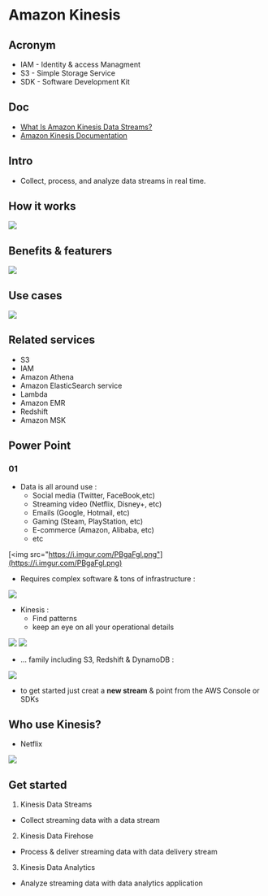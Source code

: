 # Amazon Kinesis

## Acronym
* IAM - Identity & access Managment
* S3 - Simple Storage Service
* SDK - Software Development Kit

## Doc
* [What Is Amazon Kinesis Data Streams?](https://docs.aws.amazon.com/streams/latest/dev/introduction.html)
* [Amazon Kinesis Documentation](https://docs.aws.amazon.com/kinesis/)

## Intro
* Collect, process, and analyze data streams in real time.

## How it works
[<img src="https://i.imgur.com/MqQh9jn.png">](https://i.imgur.com/MqQh9jn.png)

## Benefits & featurers
[<img src="https://i.imgur.com/rFpHyt5.png">](https://i.imgur.com/rFpHyt5.png)

## Use cases
[<img src="https://i.imgur.com/PMsbj34.png">](https://i.imgur.com/PMsbj34.png)

## Related services
* S3
* IAM
* Amazon Athena
* Amazon ElasticSearch service
* Lambda
* Amazon EMR
* Redshift
* Amazon MSK

## Power Point 
### 01
* Data is all around use :  
  * Social media (Twitter, FaceBook,etc)
  * Streaming video (Netflix, Disney+, etc)
  * Emails (Google, Hotmail, etc)
  * Gaming (Steam, PlayStation, etc)
  * E-commerce (Amazon, Alibaba, etc)
  * etc

[<img src="https://i.imgur.com/PBgaFgl.png"](https://i.imgur.com/PBgaFgl.png)

* Requires complex software & tons of infrastructure :

[<img src="https://i.imgur.com/sgZhYwh.png">](https://i.imgur.com/sgZhYwh.png)

* Kinesis :
  * Find patterns
  * keep an eye on all your operational details
  
[<img src="https://i.imgur.com/ajupqW6.png">](https://i.imgur.com/ajupqW6.png)
[<img src="https://i.imgur.com/15JGzUq.png">](https://i.imgur.com/15JGzUq.png)

* ... family including S3, Redshift & DynamoDB :

[<img src="https://i.imgur.com/r1YvEl4.png">](https://i.imgur.com/r1YvEl4.png)

* to get started just creat a **new stream** & point from the AWS Console
  or SDKs

## Who use Kinesis?
* Netflix

[<img src="https://i.imgur.com/rmQej3K.png">](https://i.imgur.com/rmQej3K.png)

## Get started
1) Kinesis Data Streams
 * Collect streaming data with a data stream
2) Kinesis Data Firehose
* Process & deliver streaming data with data delivery stream
3) Kinesis Data Analytics
 * Analyze streaming data with data analytics application
